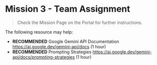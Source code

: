 # Mission 3 - Team Assignment

> Check the Mission Page on the Portal for further instructions.

The following resource may help:

- **RECOMMENDED** Google Gemini API Documentation https://ai.google.dev/gemini-api/docs (1 hour)
- **RECOMMENDED**  Prompting Strategies https://ai.google.dev/gemini-api/docs/prompting-strategies  (1 hour)
